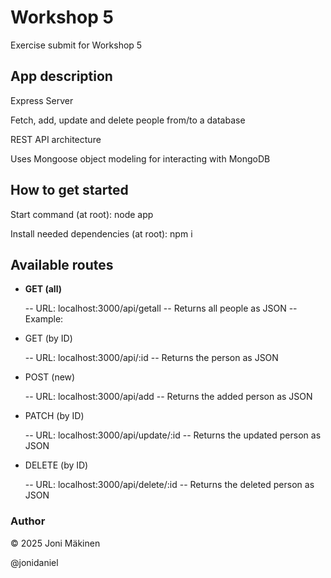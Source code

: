 # Workshop 5

Exercise submit for Workshop 5

## App description

Express Server

Fetch, add, update and delete people from/to a database

REST API architecture

Uses Mongoose object modeling for interacting with MongoDB

## How to get started

Start command (at root): node app

Install needed dependencies (at root): npm i

## Available routes

- **GET (all)**

  -- URL: localhost:3000/api/getall
  -- Returns all people as JSON
  -- Example:

- GET (by ID)

  -- URL: localhost:3000/api/:id
  -- Returns the person as JSON

- POST (new)

  -- URL: localhost:3000/api/add
  -- Returns the added person as JSON

- PATCH (by ID)

  -- URL: localhost:3000/api/update/:id
  -- Returns the updated person as JSON

- DELETE (by ID)

  -- URL: localhost:3000/api/delete/:id
  -- Returns the deleted person as JSON

### Author

© 2025 Joni Mäkinen

@jonidaniel
